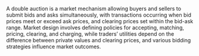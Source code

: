 A double auction is a market mechanism allowing buyers and sellers to submit bids and asks simultaneously, with transactions occurring when bid prices meet or exceed ask prices, and clearing prices set within the bid-ask range. Market design involves defining policies for accepting, matching, pricing, clearing, and charging, while traders’ utilities depend on the difference between private values and clearing prices, and various bidding strategies influence market outcomes.
